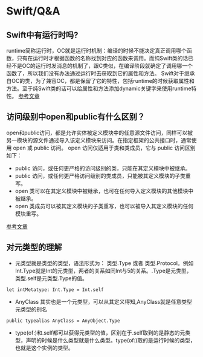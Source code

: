 # Swift/Q&A
## Swift中有运行时吗?
runtime简称运行时，OC就是运行时机制：编译的时候不能决定真正调用哪个函数，只有在运行时才根据函数的名称找到对应的函数来调用。而纯Swift类的话已经不是OC的运行时发消息的机制了，跟C类似，在编译阶段就确定了调用哪一个函数了，所以我们没有办法通过运行时去获取到它的属性和方法。
Swift对于继承自OC的类，为了兼容OC，都是保留了它的特性，包括runtime的时候获取属性和方法。至于纯Swift类的话可以给属性和方法添加dynamic关键字来使用runtime特性。
[参考文章](https://www.cnblogs.com/taoxu/p/7975984.html)
## 访问级别中open和public有什么区别？
open和public访问，都是允许实体被定义模块中的任意源文件访问，同样可以被另一模块的源文件通过导入该定义模块来访问。在指定框架的公共接口时，通常使用 open 或 public 访问。
open 访问仅适用于类和类成员，它与 public 访问区别如下：
* public 访问，或任何更严格的访问级别的类，只能在其定义模块中被继承。
* public 访问，或任何更严格访问级别的类成员，只能被其定义模块的子类重写。
* open 类可以在其定义模块中被继承，也可在任何导入定义模块的其他模块中被继承。
* open 类成员可以被其定义模块的子类重写，也可以被导入其定义模块的任何模块重写。

[参考文章](https://www.cnswift.org/access-control)
## 对元类型的理解
* 元类型就是类型的类型，语法形式为： 类型.Type 或者 类型.Protocol。例如Int.Type就是Int的元类型，两者的关系如同Int与5的关系。.Type是元类型，类型.self是元类型.Type的值。
```
let intMetatype: Int.Type = Int.self
```
* AnyClass 其实也是一个元类型，可以从其定义得知,AnyClass就是任意类型元类型的别名
```
public typealias AnyClass = AnyObject.Type
```
* type(of:)和.self都可以获得元类型的值，区别在于.self取到的是静态的元类型，声明的时候是什么类型就是什么类型。type(of:)取的是运行时候的类型，也就是这个实例的类型。